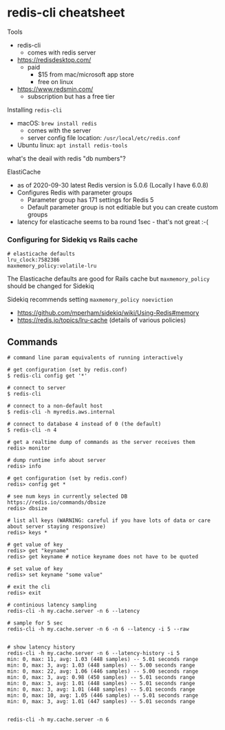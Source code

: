 # redis-cli cheatsheet

Tools

- redis-cli
    - comes with redis server
- https://redisdesktop.com/
    - paid
        - $15 from mac/microsoft app store
        - free on linux
- https://www.redsmin.com/
    - subscription but has a free tier

Installing `redis-cli`

- macOS: `brew install redis`
    - comes with the server
    - server config file location: `/usr/local/etc/redis.conf`
- Ubuntu linux: `apt install redis-tools`

what's the deail with redis "db numbers"?

ElastiCache

- as of 2020-09-30 latest Redis version is 5.0.6 (Locally I have 6.0.8)
- Configures Redis with parameter groups
    - Parameter group has 171 settings for Redis 5
    - Default parameter group is not editiable but you can create custom groups
- latency for elasticache seems to ba round 1sec - that's not great :-(

### Configuring for Sidekiq vs Rails cache

    # elasticache defaults
    lru_clock:7582386
    maxmemory_policy:volatile-lru

The Elasticache defaults are good for Rails cache but `maxmemory_policy` should
be changed for Sidekiq

Sidekiq recommends setting `maxmemory_policy noeviction`

- https://github.com/mperham/sidekiq/wiki/Using-Redis#memory
- https://redis.io/topics/lru-cache (details of various policies)

## Commands

```
# command line param equivalents of running interactively

# get configuration (set by redis.conf)
$ redis-cli config get '*'
```

```
# connect to server
$ redis-cli

# connect to a non-default host
$ redis-cli -h myredis.aws.internal

# connect to database 4 instead of 0 (the default)
$ redis-cli -n 4

# get a realtime dump of commands as the server receives them
redis> monitor

# dump runtime info about server
redis> info

# get configuration (set by redis.conf)
redis> config get *

# see num keys in currently selected DB https://redis.io/commands/dbsize
redis> dbsize

# list all keys (WARNING: careful if you have lots of data or care about server staying responsive)
redis> keys *

# get value of key
redis> get "keyname"
redis> get keyname # notice keyname does not have to be quoted

# set value of key
redis> set keyname "some value"

# exit the cli
redis> exit
```

```
# continious latency sampling
redis-cli -h my.cache.server -n 6 --latency

# sample for 5 sec
redis-cli -h my.cache.server -n 6 -n 6 --latency -i 5 --raw


# show latency history
redis-cli -h my.cache.server -n 6 --latency-history -i 5
min: 0, max: 11, avg: 1.03 (448 samples) -- 5.01 seconds range
min: 0, max: 3, avg: 1.03 (448 samples) -- 5.00 seconds range
min: 0, max: 22, avg: 1.06 (446 samples) -- 5.00 seconds range
min: 0, max: 3, avg: 0.98 (450 samples) -- 5.01 seconds range
min: 0, max: 3, avg: 1.01 (448 samples) -- 5.01 seconds range
min: 0, max: 3, avg: 1.01 (448 samples) -- 5.01 seconds range
min: 0, max: 10, avg: 1.05 (446 samples) -- 5.01 seconds range
min: 0, max: 3, avg: 1.01 (447 samples) -- 5.01 seconds range


redis-cli -h my.cache.server -n 6
```
